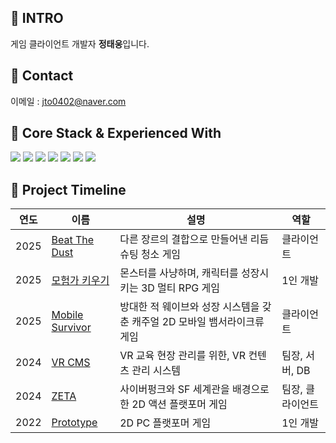 ## 📌 INTRO
게임 클라이언트 개발자 **정태웅**입니다.  


## 📌 Contact
이메일 : jto0402@naver.com


## 📌 Core Stack & Experienced With  
<p>
  <img src="https://img.shields.io/badge/Unity-000000?style=for-the-badge&logo=unity&logoColor=white"/>
  <img src="https://img.shields.io/badge/C%23-239120?style=for-the-badge&logo=c-sharp&logoColor=white"/>
  <img src="https://img.shields.io/badge/C++-00599C?style=for-the-badge&logo=c%2B%2B&logoColor=white"/>
  <img src="https://img.shields.io/badge/C-00599C?style=for-the-badge&logo=c&logoColor=white"/>
  <img src="https://img.shields.io/badge/TCP%20Socket-333333?style=for-the-badge&logo=socketdotio&logoColor=white"/>
  <img src="https://img.shields.io/badge/Firebase-FFCA28?style=for-the-badge&logo=firebase&logoColor=white"/>
  <img src="https://img.shields.io/badge/Photon-3498DB?style=for-the-badge&logo=photon&logoColor=white"/>
</p>


## 📌 Project Timeline
| 연도 | 이름 | 설명 | 역할 |
|------|----------|------|------|
| 2025 | [Beat The Dust](https://github.com/gunwonpark/RythmCleaner) | 다른 장르의 결합으로 만들어낸 리듬 슈팅 청소 게임 | 클라이언트 |
| 2025 | [모험가 키우기](https://github.com/JeongTaeWoong99/3D_RPG_Client) | 몬스터를 사냥하며, 캐릭터를 성장시키는 3D 멀티 RPG 게임 | 1인 개발 |
| 2025 | [Mobile Survivor](https://github.com/JeongTaeWoong99/Mobile_Survivor) | 방대한 적 웨이브와 성장 시스템을 갖춘 캐주얼 2D 모바일 뱀서라이크류 게임 | 클라이언트 |
| 2024 | [VR CMS](https://github.com/JeongTaeWoong99/VR_CMS) | VR 교육 현장 관리를 위한, VR 컨텐츠 관리 시스템 | 팀장, 서버, DB |
| 2024 | [ZETA](https://github.com/JeongTaeWoong99/ZETA) | 사이버펑크와 SF 세계관을 배경으로 한 2D 액션 플랫포머 게임 | 팀장, 클라이언트 |
| 2022 | [Prototype](https://github.com/JeongTaeWoong99/Prototype) | 2D PC 플랫포머 게임 | 1인 개발 |
